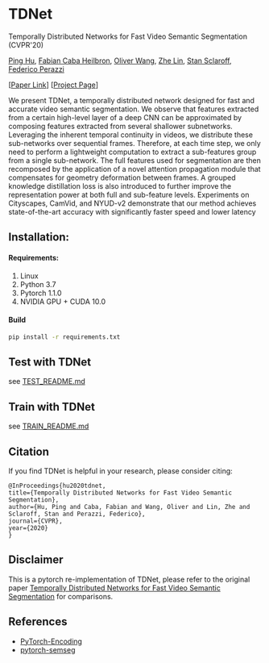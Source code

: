 # TDNet
Temporally Distributed Networks for Fast Video Semantic Segmentation (CVPR'20)

[Ping Hu](http://cs-people.bu.edu/pinghu/), [Fabian Caba Heilbron](http://fabiancaba.com/), [Oliver Wang](http://www.oliverwang.info/), [Zhe Lin](http://sites.google.com/site/zhelin625/), [Stan Sclaroff](http://www.cs.bu.edu/~sclaroff/), [Federico Perazzi](https://fperazzi.github.io/)

[[Paper Link](http://openaccess.thecvf.com/content_CVPR_2020/papers/Hu_Temporally_Distributed_Networks_for_Fast_Video_Semantic_Segmentation_CVPR_2020_paper.pdf)] [[Project Page](http://cs-people.bu.edu/pinghu/TDNet.html)]


We present TDNet, a temporally distributed network designed for fast and accurate video semantic segmentation. We observe that features extracted from a certain high-level layer of a deep CNN can be approximated by composing features extracted from several shallower subnetworks. Leveraging the inherent temporal continuity in videos, we distribute these sub-networks over sequential frames. Therefore, at each time step, we only need to perform a lightweight computation to extract a sub-features group from a single sub-network. The full features used for segmentation are then recomposed by the application of a novel attention propagation module that compensates for geometry deformation between frames. A grouped knowledge distillation loss is also introduced to further improve the representation power at both full and sub-feature levels. Experiments on Cityscapes, CamVid, and NYUD-v2 demonstrate that our method achieves state-of-the-art accuracy with significantly faster speed and lower latency


## Installation:

#### Requirements:
1. Linux
2. Python 3.7
3. Pytorch 1.1.0
4. NVIDIA GPU + CUDA 10.0

#### Build

```bash
pip install -r requirements.txt
```

## Test with TDNet

see [TEST_README.md](./Testing/TEST_README.md)

## Train with TDNet

see [TRAIN_README.md](./Training/TRAIN_README.md)


## Citation
If you find TDNet is helpful in your research, please consider citing:

    @InProceedings{hu2020tdnet,
    title={Temporally Distributed Networks for Fast Video Semantic Segmentation},
    author={Hu, Ping and Caba, Fabian and Wang, Oliver and Lin, Zhe and Sclaroff, Stan and Perazzi, Federico},
    journal={CVPR},
    year={2020}
    }

## Disclaimer

This is a pytorch re-implementation of TDNet, please refer to the original paper [Temporally Distributed Networks for Fast Video Semantic Segmentation](http://openaccess.thecvf.com/content_CVPR_2020/papers/Hu_Temporally_Distributed_Networks_for_Fast_Video_Semantic_Segmentation_CVPR_2020_paper.pdf) for comparisons.

## References

- [PyTorch-Encoding](https://github.com/zhanghang1989/PyTorch-Encoding)
- [pytorch-semseg](https://github.com/meetshah1995/pytorch-semseg)

